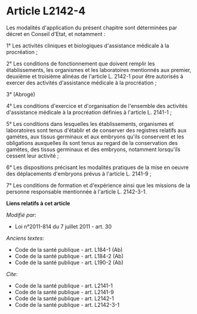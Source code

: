 # Article L2142-4

Les modalités d'application du présent chapitre sont déterminées par décret en Conseil d'Etat, et notamment : 

1° Les activités cliniques et biologiques d'assistance médicale à la procréation ; 

2° Les conditions de fonctionnement que doivent remplir les établissements, les organismes et les laboratoires mentionnés aux
premier, deuxième et troisième alinéas de l'article L. 2142-1 pour être autorisés à exercer des activités d'assistance
médicale à la procréation ; 

3° (Abrogé) 

4° Les conditions d'exercice et d'organisation de l'ensemble des activités d'assistance médicale à la procréation définies à
l'article L. 2141-1 ; 

5° Les conditions dans lesquelles les établissements, organismes et laboratoires sont tenus d'établir et de conserver des
registres relatifs aux gamètes, aux tissus germinaux et aux embryons qu'ils conservent et les obligations auxquelles ils sont
tenus au regard de la conservation des gamètes, des tissus germinaux et des embryons, notamment lorsqu'ils cessent leur
activité ; 

6° Les dispositions précisant les modalités pratiques de la mise en oeuvre des déplacements d'embryons prévus à l'article L.
2141-9 ; 

7° Les conditions de formation et d'expérience ainsi que les missions de la personne responsable mentionnée à l'article L.
2142-3-1.

**Liens relatifs à cet article**

_Modifié par_:

  - Loi n°2011-814 du 7 juillet 2011 - art. 30

_Anciens textes_:

  - Code de la santé publique - art. L184-1 (Ab)
  - Code de la santé publique - art. L184-2 (Ab)
  - Code de la santé publique - art. L190-2 (Ab)

_Cite_:

  - Code de la santé publique - art. L2141-1
  - Code de la santé publique - art. L2141-9
  - Code de la santé publique - art. L2142-1
  - Code de la santé publique - art. L2142-3-1
